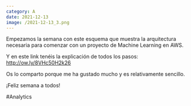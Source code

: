 ```yaml
--- 
category: A 
date: 2021-12-13 
image: /2021-12-13_3.png 
--- 
```


Empezamos la semana con este esquema que muestra la arquitectura necesaria para comenzar con un proyecto de Machine Learning en AWS.

Y en este link tenéis la explicación de todos los pasos:
http://ow.ly/8VHc50H2k26

Os lo comparto porque me ha gustado mucho y es relativamente sencillo.

¡Feliz semana a todos!

#Analytics